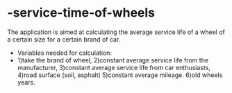 # -service-time-of-wheels

The application is aimed at calculating the average service life of a wheel of a certain size for a certain brand of car.

<ul>
  <li>Variables needed for calculation:</li>
  <li>
1)take the brand of wheel,
2)constant average service life from the manufacturer, 
3)constant average service life from car enthusiasts, 
4)road surface (soil, asphalt) 
5)constant average mileage.
6)old wheels years.
    </li>
</ul>
